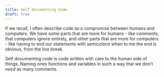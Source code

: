 ```yaml
---
title: Self Documenting Code
draft: true
---
```

If we recall, I often describe code as a compromise between humans and computers. We have some parts that are more for humans - like comments, that computers ignore entirely, and other parts that are more for computers - like having to end our statements with semicolons when to me the end is obvious, from the line break.


Self documenting code is code written with care to the human side of things. Naming ones functions and variables in such a way that we don't _need_ as many comments. 